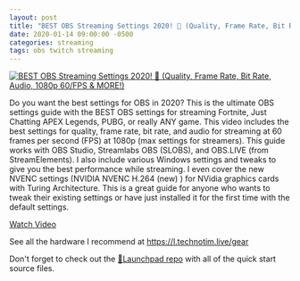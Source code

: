 ```yaml
---
layout: post
title: "BEST OBS Streaming Settings 2020! 🔴 (Quality, Frame Rate, Bit Rate, Audio, 1080p 60/FPS & MORE!)"
date: 2020-01-14 09:00:00 -0500
categories: streaming
tags: obs twitch streaming
---
```


[![BEST OBS Streaming Settings 2020! 🔴 (Quality, Frame Rate, Bit Rate, Audio, 1080p 60/FPS & MORE!)](https://img.youtube.com/vi/_-G-RvWpojc/0.jpg)](https://www.youtube.com/watch?v=_-G-RvWpojc "BEST OBS Streaming Settings 2020! 🔴 (Quality, Frame Rate, Bit Rate, Audio, 1080p 60/FPS & MORE!)")

Do you want the best settings for OBS in 2020? This is the ultimate OBS settings guide with the BEST OBS settings for streaming Fortnite, Just Chatting APEX Legends, PUBG, or really ANY game.  This video includes the best settings for quality, frame rate, bit rate, and audio for streaming at 60 frames per second (FPS) at 1080p (max settings for streamers).  This guide works with OBS Studio, Streamlabs OBS (SLOBS), and OBS.LIVE (from StreamElements).  I also include various Windows settings and tweaks to give you the best performance while streaming.  I even cover the new NVENC settings (NVIDIA NVENC H.264 (new) ) for NVidia graphics cards with Turing Architecture. This is a great guide for anyone who wants to tweak their existing settings or have just installed it for the first time with the default settings. 

[Watch Video](https://www.youtube.com/watch?v=_-G-RvWpojc)

See all the hardware I recommend at <https://l.technotim.live/gear>

Don't forget to check out the [🚀Launchpad repo](https://l.technotim.live/quick-start) with all of the quick start source files.